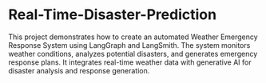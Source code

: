# Real-Time-Disaster-Prediction
This project demonstrates how to create an automated Weather Emergency Response System using LangGraph and LangSmith. The system monitors weather conditions, analyzes potential disasters, and generates emergency response plans. It integrates real-time weather data with generative AI for disaster analysis and response generation.
